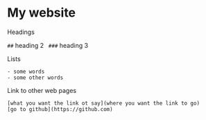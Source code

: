 # My website

Headings

`##` heading 2
` ###` heading 3

Lists

```
- some words
- some other words
```

Link to other web pages
```
[what you want the link ot say](where you want the link to go)
[go to github](https://github.com)
```
